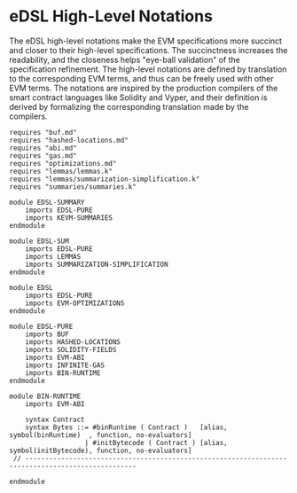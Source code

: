 eDSL High-Level Notations
=========================

The eDSL high-level notations make the EVM specifications more succinct and closer to their high-level specifications.
The succinctness increases the readability, and the closeness helps "eye-ball validation" of the specification refinement.
The high-level notations are defined by translation to the corresponding EVM terms, and thus can be freely used with other EVM terms.
The notations are inspired by the production compilers of the smart contract languages like Solidity and Vyper, and their definition is derived by formalizing the corresponding translation made by the compilers.

```k
requires "buf.md"
requires "hashed-locations.md"
requires "abi.md"
requires "gas.md"
requires "optimizations.md"
requires "lemmas/lemmas.k"
requires "lemmas/summarization-simplification.k"
requires "summaries/summaries.k"

module EDSL-SUMMARY
    imports EDSL-PURE
    imports KEVM-SUMMARIES
endmodule

module EDSL-SUM
    imports EDSL-PURE
    imports LEMMAS
    imports SUMMARIZATION-SIMPLIFICATION
endmodule

module EDSL
    imports EDSL-PURE
    imports EVM-OPTIMIZATIONS
endmodule

module EDSL-PURE
    imports BUF
    imports HASHED-LOCATIONS
    imports SOLIDITY-FIELDS
    imports EVM-ABI
    imports INFINITE-GAS
    imports BIN-RUNTIME
endmodule

module BIN-RUNTIME
    imports EVM-ABI

    syntax Contract
    syntax Bytes ::= #binRuntime ( Contract )   [alias, symbol(binRuntime)  , function, no-evaluators]
                   | #initBytecode ( Contract ) [alias, symbol(initBytecode), function, no-evaluators]
 // --------------------------------------------------------------------------------------------------

endmodule
```

